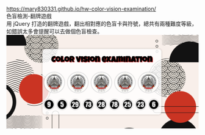 https://mary830331.github.io/hw-color-vision-examination/<br>
色盲檢測-翻牌遊戲<br>
用 jQuery 打造的翻牌遊戲，翻出相對應的色盲卡與符號，總共有兩種難度等級，如錯誤太多會提醒可以去做個色盲檢查。<br>
![GITHUB](https://github.com/mary830331/mary830331.github.io/blob/main/images/color-vision-examination.gif)

